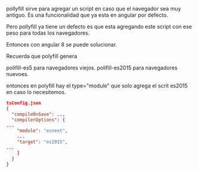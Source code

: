 pollyfill sirve para agregar un script en caso que el navegador sea muy antiguo.
Es una funcionalidad que ya esta en angular por defecto.

Pero pollyfill ya tiene un defecto es que esta agregando este script con ese peso para todas los navegadores.

Entonces con angular 8 se puede solucionar.

Recuerda que polyfill genera

polifill-es5 para navegadores viejos.
polifill-es2015 para navegadores nuevoes.

entonces en polyfill hay el type="module" que solo agrega el scrit es2015 en caso lo necesitemos.

```json
tsConfig.json
{
  "compileOnSave": ..,
  "compilerOptions": {
...
    "module": "esnext",
    ...
    "target": "es2015",
...
    ]
  }
}
 ```